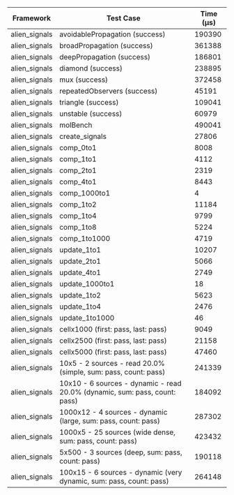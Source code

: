 | Framework | Test Case | Time (μs) |
| --- | --- | --- |
| alien_signals | avoidablePropagation (success) | 190390 |
| alien_signals | broadPropagation (success) | 361388 |
| alien_signals | deepPropagation (success) | 186801 |
| alien_signals | diamond (success) | 238895 |
| alien_signals | mux (success) | 372458 |
| alien_signals | repeatedObservers (success) | 45191 |
| alien_signals | triangle (success) | 109041 |
| alien_signals | unstable (success) | 60979 |
| alien_signals | molBench | 490041 |
| alien_signals | create_signals | 27806 |
| alien_signals | comp_0to1 | 8008 |
| alien_signals | comp_1to1 | 4112 |
| alien_signals | comp_2to1 | 2319 |
| alien_signals | comp_4to1 | 8443 |
| alien_signals | comp_1000to1 | 4 |
| alien_signals | comp_1to2 | 11184 |
| alien_signals | comp_1to4 | 9799 |
| alien_signals | comp_1to8 | 5224 |
| alien_signals | comp_1to1000 | 4719 |
| alien_signals | update_1to1 | 10207 |
| alien_signals | update_2to1 | 5066 |
| alien_signals | update_4to1 | 2749 |
| alien_signals | update_1000to1 | 18 |
| alien_signals | update_1to2 | 5623 |
| alien_signals | update_1to4 | 2476 |
| alien_signals | update_1to1000 | 46 |
| alien_signals | cellx1000 (first: pass, last: pass) | 9049 |
| alien_signals | cellx2500 (first: pass, last: pass) | 21158 |
| alien_signals | cellx5000 (first: pass, last: pass) | 47460 |
| alien_signals | 10x5 - 2 sources - read 20.0% (simple, sum: pass, count: pass) | 241339 |
| alien_signals | 10x10 - 6 sources - dynamic - read 20.0% (dynamic, sum: pass, count: pass) | 184092 |
| alien_signals | 1000x12 - 4 sources - dynamic (large, sum: pass, count: pass) | 287302 |
| alien_signals | 1000x5 - 25 sources (wide dense, sum: pass, count: pass) | 423432 |
| alien_signals | 5x500 - 3 sources (deep, sum: pass, count: pass) | 190118 |
| alien_signals | 100x15 - 6 sources - dynamic (very dynamic, sum: pass, count: pass) | 264148 |
